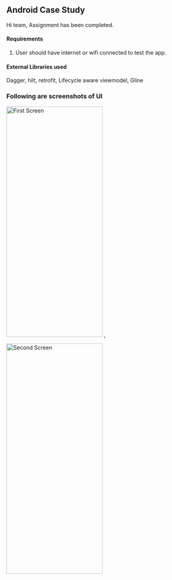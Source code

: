 ## Android Case Study

Hi team, Assignment has been completed.

#### Requirements

1. User should have internet or wifi connected to test the app.


#### External Libraries used

Dagger, hilt, retrofit, Lifecycle aware viewmodel, Gline


### Following are screenshots of UI


<img src="https://github.com/user-attachments/assets/dc8e3922-630e-4100-98c3-4e5d25f26917" alt="First Screen" width="250" height="600"> ,

<img src="https://github.com/user-attachments/assets/6fb22565-7556-49f9-b0af-88fbb43b69eb" alt="Second Screen" width="250" height="600">


